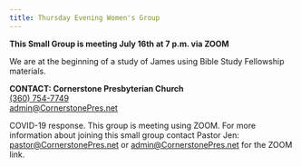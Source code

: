 ```yaml
---
title: Thursday Evening Women's Group
---
```

**This Small Group is meeting July 16th at 7 p.m. via ZOOM**

We are at the beginning of a study of James using Bible Study Fellowship materials.

**CONTACT: Cornerstone Presbyterian Church**\
[(360) 754-7749](tel:360-754-7749)\
[admin@CornerstonePres.net](mailto:admin@cornerstonepres.net)

COVID-19 response. This group is meeting using ZOOM. For more information about joining this small group contact Pastor Jen: pastor@CornerstonePres.net or admin@CornerstonePres.net for the ZOOM link.